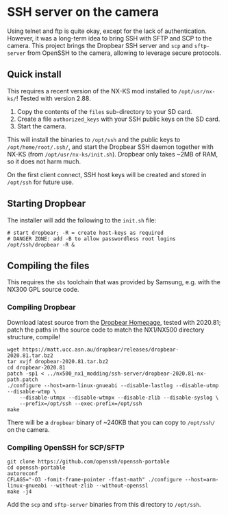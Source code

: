 # SSH server on the camera

Using telnet and ftp is quite okay, except for the lack of
authentication. However, it was a long-term idea to bring SSH with
SFTP and SCP to the camera. This project brings the Dropbear SSH
server and `scp` and `sftp-server` from OpenSSH to the camera, allowing
to leverage secure protocols.

## Quick install

This requires a recent version of the NX-KS mod installed to
`/opt/usr/nx-ks/`! Tested with version 2.88.

1. Copy the contents of the `files` sub-directory to your SD card.
2. Create a file `authorized_keys` with your SSH public keys on the SD card.
3. Start the camera.

This will install the binaries to `/opt/ssh` and the public keys to
`/opt/home/root/.ssh/`, and start the Dropbear SSH daemon together with
NX-KS (from `/opt/usr/nx-ks/init.sh`). Dropbear only takes ~2MB of RAM,
so it does not harm much.

On the first client connect, SSH host keys will be created and stored in
`/opt/ssh` for future use.

## Starting Dropbear

The installer will add the following to the `init.sh` file:

```shell
# start dropbear; -R = create host-keys as required
# DANGER ZONE: add -B to allow passwordless root logins
/opt/ssh/dropbear -R &
```

## Compiling the files

This requires the `sbs` toolchain that was provided by Samsung, e.g.
with the NX300 GPL source code.

### Compiling Dropbear

Download latest source from the [Dropbear Homepage](https://matt.ucc.asn.au/dropbear/dropbear.html),
tested with 2020.81; patch the paths in the source code to match the
NX1/NX500 directory structure, compile!

```shell
wget https://matt.ucc.asn.au/dropbear/releases/dropbear-2020.81.tar.bz2
tar xvjf dropbear-2020.81.tar.bz2
cd dropbear-2020.81
patch -sp1 < ../nx500_nx1_modding/ssh-server/dropbear-2020.81-nx-path.patch
./configure --host=arm-linux-gnueabi --disable-lastlog --disable-utmp --disable-wtmp \
    --disable-utmpx --disable-wtmpx --disable-zlib --disable-syslog \
    --prefix=/opt/ssh --exec-prefix=/opt/ssh
make
```

There will be a `dropbear` binary of ~240KB that you can copy to
`/opt/ssh/` on the camera.

### Compiling OpenSSH for SCP/SFTP

```shell
git clone https://github.com/openssh/openssh-portable
cd openssh-portable
autoreconf
CFLAGS="-O3 -fomit-frame-pointer -ffast-math" ./configure --host=arm-linux-gnueabi --without-zlib --without-openssl         
make -j4
```

Add the `scp` and `sftp-server` binaries from this directory to `/opt/ssh`.